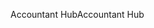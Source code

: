 <span data-ttu-id="3dd74-101">Accountant Hub</span><span class="sxs-lookup"><span data-stu-id="3dd74-101">Accountant Hub</span></span>
